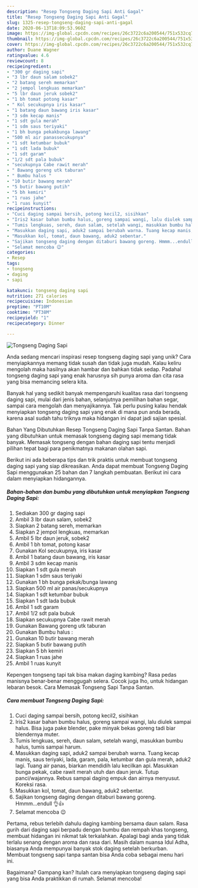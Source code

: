 ```yaml
---
description: "Resep Tongseng Daging Sapi Anti Gagal"
title: "Resep Tongseng Daging Sapi Anti Gagal"
slug: 1325-resep-tongseng-daging-sapi-anti-gagal
date: 2020-06-13T18:09:53.960Z
image: https://img-global.cpcdn.com/recipes/26c3722c6a200544/751x532cq70/tongseng-daging-sapi-foto-resep-utama.jpg
thumbnail: https://img-global.cpcdn.com/recipes/26c3722c6a200544/751x532cq70/tongseng-daging-sapi-foto-resep-utama.jpg
cover: https://img-global.cpcdn.com/recipes/26c3722c6a200544/751x532cq70/tongseng-daging-sapi-foto-resep-utama.jpg
author: Duane Wagner
ratingvalue: 4.6
reviewcount: 8
recipeingredient:
- "300 gr daging sapi"
- "3 lbr daun salam sobek2"
- "2 batang sereh memarkan"
- "2 jempol lengkuas memarkan"
- "5 lbr daun jeruk sobek2"
- "1 bh tomat potong kasar"
- " Kol secukupnya iris kasar"
- "1 batang daun bawang iris kasar"
- "3 sdm kecap manis"
- "1 sdt gula merah"
- "1 sdm saus teriyaki"
- "1 bh bunga pekakbunga lawang"
- "500 ml air panassecukupnya"
- "1 sdt ketumbar bubuk"
- "1 sdt lada bubuk"
- "1 sdt garam"
- "1/2 sdt pala bubuk"
- "secukupnya Cabe rawit merah"
- " Bawang goreng utk taburan"
- " Bumbu halus "
- "10 butir bawang merah"
- "5 butir bawang putih"
- "5 bh kemiri"
- "1 ruas jahe"
- "1 ruas kunyit"
recipeinstructions:
- "Cuci daging sampai bersih, potong kecil2, sisihkan"
- "Iris2 kasar bahan bumbu halus, goreng sampai wangi, lalu diulek sampai halus. Bisa juga pake blender, pake minyak bekas goreng tadi biar blendernya muter."
- "Tumis lengkuas, sereh, daun salam, setelah wangi, masukkan bumbu halus, tumis sampai harum."
- "Masukkan daging sapi, aduk2 sampai berubah warna. Tuang kecap manis, saus teriyaki, lada, garam, pala, ketumbar dan gula merah, aduk2 lagi. Tuang air panas, biarkan mendidih lalu kecilkan api. Masukkan bunga pekak, cabe rawit merah utuh dan daun jeruk. Tutup panci/wajannya. Rebus sampai daging empuk dan airnya menyusut. Koreksi rasa."
- "Masukkan kol, tomat, daun bawang, aduk2 sebentar."
- "Sajikan tongseng daging dengan ditaburi bawang goreng. Hmmm...endull 👌👍"
- "Selamat mencoba 😉"
categories:
- Resep
tags:
- tongseng
- daging
- sapi

katakunci: tongseng daging sapi 
nutrition: 271 calories
recipecuisine: Indonesian
preptime: "PT10M"
cooktime: "PT38M"
recipeyield: "1"
recipecategory: Dinner

---
```



![Tongseng Daging Sapi](https://img-global.cpcdn.com/recipes/26c3722c6a200544/751x532cq70/tongseng-daging-sapi-foto-resep-utama.jpg)

Anda sedang mencari inspirasi resep tongseng daging sapi yang unik? Cara menyiapkannya memang tidak susah dan tidak juga mudah. Kalau keliru mengolah maka hasilnya akan hambar dan bahkan tidak sedap. Padahal tongseng daging sapi yang enak harusnya sih punya aroma dan cita rasa yang bisa memancing selera kita.

Banyak hal yang sedikit banyak mempengaruhi kualitas rasa dari tongseng daging sapi, mulai dari jenis bahan, selanjutnya pemilihan bahan segar, sampai cara mengolah dan menyajikannya. Tak perlu pusing kalau hendak menyiapkan tongseng daging sapi yang enak di mana pun anda berada, karena asal sudah tahu triknya maka hidangan ini dapat jadi sajian spesial.

Bahan Yang Dibutuhkan Resep Tongseng Daging Sapi Tanpa Santan. Bahan yang dibutuhkan untuk memasak tongseng daging sapi memang tidak banyak. Memasak tongseng dengan bahan daging sapi tentu menjadi pilihan tepat bagi para penikmatnya makanan olahan sapi.


Berikut ini ada beberapa tips dan trik praktis untuk membuat tongseng daging sapi yang siap dikreasikan. Anda dapat membuat Tongseng Daging Sapi menggunakan 25 bahan dan 7 langkah pembuatan. Berikut ini cara dalam menyiapkan hidangannya.

<!--inarticleads1-->

##### Bahan-bahan dan bumbu yang dibutuhkan untuk menyiapkan Tongseng Daging Sapi:

1. Sediakan 300 gr daging sapi
1. Ambil 3 lbr daun salam, sobek2
1. Siapkan 2 batang sereh, memarkan
1. Siapkan 2 jempol lengkuas, memarkan
1. Ambil 5 lbr daun jeruk, sobek2
1. Ambil 1 bh tomat, potong kasar
1. Gunakan  Kol secukupnya, iris kasar
1. Ambil 1 batang daun bawang, iris kasar
1. Ambil 3 sdm kecap manis
1. Siapkan 1 sdt gula merah
1. Siapkan 1 sdm saus teriyaki
1. Gunakan 1 bh bunga pekak/bunga lawang
1. Siapkan 500 ml air panas/secukupnya
1. Siapkan 1 sdt ketumbar bubuk
1. Siapkan 1 sdt lada bubuk
1. Ambil 1 sdt garam
1. Ambil 1/2 sdt pala bubuk
1. Siapkan secukupnya Cabe rawit merah
1. Gunakan  Bawang goreng utk taburan
1. Gunakan  Bumbu halus :
1. Gunakan 10 butir bawang merah
1. Siapkan 5 butir bawang putih
1. Siapkan 5 bh kemiri
1. Siapkan 1 ruas jahe
1. Ambil 1 ruas kunyit


Kepengen tongseng tapi tak bisa makan daging kambing? Rasa pedas manisnya benar-benar menggugah selera. Cocok juga lho, untuk hidangan lebaran besok. Cara Memasak Tongseng Sapi Tanpa Santan. 

<!--inarticleads2-->

##### Cara membuat Tongseng Daging Sapi:

1. Cuci daging sampai bersih, potong kecil2, sisihkan
1. Iris2 kasar bahan bumbu halus, goreng sampai wangi, lalu diulek sampai halus. Bisa juga pake blender, pake minyak bekas goreng tadi biar blendernya muter.
1. Tumis lengkuas, sereh, daun salam, setelah wangi, masukkan bumbu halus, tumis sampai harum.
1. Masukkan daging sapi, aduk2 sampai berubah warna. Tuang kecap manis, saus teriyaki, lada, garam, pala, ketumbar dan gula merah, aduk2 lagi. Tuang air panas, biarkan mendidih lalu kecilkan api. Masukkan bunga pekak, cabe rawit merah utuh dan daun jeruk. Tutup panci/wajannya. Rebus sampai daging empuk dan airnya menyusut. Koreksi rasa.
1. Masukkan kol, tomat, daun bawang, aduk2 sebentar.
1. Sajikan tongseng daging dengan ditaburi bawang goreng. Hmmm...endull 👌👍
1. Selamat mencoba 😉


Pertama, rebus terlebih dahulu daging kambing bersama daun salam. Rasa gurih dari daging sapi berpadu dengan bumbu dan rempah khas tongseng, membuat hidangan ini nikmat tak terkalahkan. Apalagi bagi anda yang tidak terlalu senang dengan aroma dan rasa dari. Masih dalam nuansa Idul Adha, biasanya Anda mempunyai banyak stok daging setelah berkurban. Membuat tongseng sapi tanpa santan bisa Anda coba sebagai menu hari ini. 

Bagaimana? Gampang kan? Itulah cara menyiapkan tongseng daging sapi yang bisa Anda praktikkan di rumah. Selamat mencoba!
